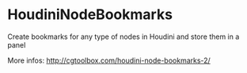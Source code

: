 # HoudiniNodeBookmarks

Create bookmarks for any type of nodes in Houdini and store them in a panel

More infos: http://cgtoolbox.com/houdini-node-bookmarks-2/
